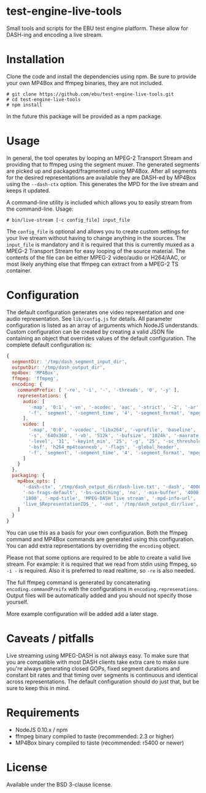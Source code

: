 # test-engine-live-tools

Small tools and scripts for the EBU test engine platform. These allow for DASH-ing and encoding a live stream.

# Installation

Clone the code and install the dependencies using npm. Be sure to provide your own MP4Box and ffmpeg binaries, they are not
included.

    # git clone https://github.com/ebu/test-engine-live-tools.git
    # cd test-engine-live-tools
    # npm install

In the future this package will be provided as a npm package.


# Usage

In general, the tool operates by looping an MPEG-2 Transport Stream and providing that to ffmpeg using the segment muxer.
The generated segments are picked up and packaged/fragmented using MP4Box. After all segments for the desired representations
are available they are DASH-ed by MP4Box using the `--dash-ctx` option. This generates the MPD for the live stream and keeps
it updated.

A command-line utility is included which allows you to easily stream from the command-line. Usage:

    # bin/live-stream [-c config_file] input_file

The `config_file` is optional and allows you to create custom settings for your live stream without having to change anything
in the sources. The `input_file` is mandatory and it is required that this is currently muxed as a MPEG-2 Transport Stream for
easy looping of the source material. The contents of the file can be either MPEG-2 video/audio or H264/AAC, or most likely
anything else that ffmpeg can extract from a MPEG-2 TS container.

# Configuration

The default configuration generates one video representation and one audio representation. See `lib/config.js` for details.
All parameter configuration is listed as an array of arguments which NodeJS understands. Custom configuration can be created
by creating a valid JSON file containing an object that overrides values of the default configuration. The complete default configuration is:

```javascript
{
  segmentDir: '/tmp/dash_segment_input_dir',
  outputDir: '/tmp/dash_output_dir',
  mp4box: 'MP4Box',
  ffmpeg: 'ffmpeg',
  encoding: {
    commandPrefix: [ '-re', '-i', '-', '-threads', '0', '-y' ],
    representations: {
      audio: [
        '-map', '0:1', '-vn', '-acodec', 'aac', '-strict', '-2', '-ar', '48000', '-ac', '2',
        '-f', 'segment', '-segment_time', '4', '-segment_format', 'mpegts'
      ],
      video: [
        '-map', '0:0', '-vcodec', 'libx264', '-vprofile', 'baseline', '-preset', 'veryfast',
        '-s', '640x360', '-vb', '512k', '-bufsize', '1024k', '-maxrate', '512k',
        '-level', '31', '-keyint_min', '25', '-g', '25', '-sc_threshold', '0', '-an',
        '-bsf', 'h264_mp4toannexb', '-flags', '-global_header',
        '-f', 'segment', '-segment_time', '4', '-segment_format', 'mpegts'
      ]
    }
  },
  packaging: {
    mp4box_opts: [
      '-dash-ctx', '/tmp/dash_output_dir/dash-live.txt', '-dash', '4000', '-rap', '-ast-offset', '12',
      '-no-frags-default', '-bs-switching', 'no', '-min-buffer', '4000', '-url-template', '-time-shift',
      '1800', '-mpd-title', 'MPEG-DASH live stream', '-mpd-info-url', 'http://ebu.io/', '-segment-name',
      'live_$RepresentationID$_', '-out', '/tmp/dash_output_dir/live', '-dynamic', '-subsegs-per-sidx', '-1'
    ]
  }
}
```

You can use this as a basis for your own configuration. Both the ffmpeg command and MP4Box commands are generated
using this configuration. You can add extra representations by overriding the `encoding` object.

Please not that some options are required to be able to create a valid live stream. For example: it is required that
we read from stdin using ffmpeg, so `-i -` is required. Also it is preferred to read realtime, so `-re` is also needed.

The full ffmpeg command is generated by concatenating `encoding.commandPreifx` with the configurations in
`encoding.represenations`. Output files will be automatically added and you should not specify those yourself.

More example configuration will be added add a later stage.

# Caveats / pitfalls

Live streaming using MPEG-DASH is not always easy. To make sure that you are compatible with most DASH clients take extra
care to make sure you're always generating closed GOPs, fixed segment durations and constant bit rates and that timing
over segments is continuous and identical across representations. The default configuration should do just that, but be
sure to keep this in mind.

# Requirements

* NodeJS 0.10.x / npm
* ffmpeg binary compiled to taste (recommended: 2.3 or higher)
* MP4Box binary compiled to taste (recommended: r5400 or newer)

# License

Available under the BSD 3-clause license.

